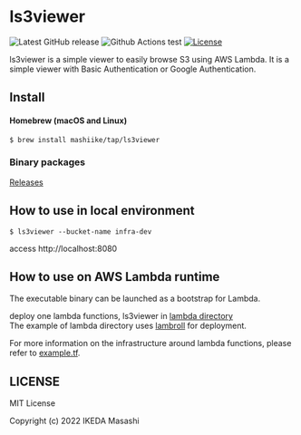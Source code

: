 # ls3viewer

![Latest GitHub release](https://img.shields.io/github/release/mashiike/ls3viewer.svg)
![Github Actions test](https://github.com/mashiike/ls3viewer/workflows/Test/badge.svg?branch=main)
[![License](https://img.shields.io/badge/license-MIT-blue.svg)](https://github.com/mashiike/ls3viewer/blob/master/LICENSE)

ls3viewer is a simple viewer to easily browse S3 using AWS Lambda.
It is a simple viewer with Basic Authentication or Google Authentication.

## Install 

#### Homebrew (macOS and Linux)

```console
$ brew install mashiike/tap/ls3viewer
```

### Binary packages

[Releases](https://github.com/mashiike/ls3viewer/releases)

## How to use in local environment

```shell
$ ls3viewer --bucket-name infra-dev
```

access http://localhost:8080

## How to use on AWS Lambda runtime 

The executable binary can be launched as a bootstrap for Lambda.


deploy one lambda functions, ls3viewer in [lambda directory](lambda/)  
The example of lambda directory uses [lambroll](https://github.com/fujiwara/lambroll) for deployment.

For more information on the infrastructure around lambda functions, please refer to [example.tf](lambda/example.tf).


## LICENSE

MIT License

Copyright (c) 2022 IKEDA Masashi
